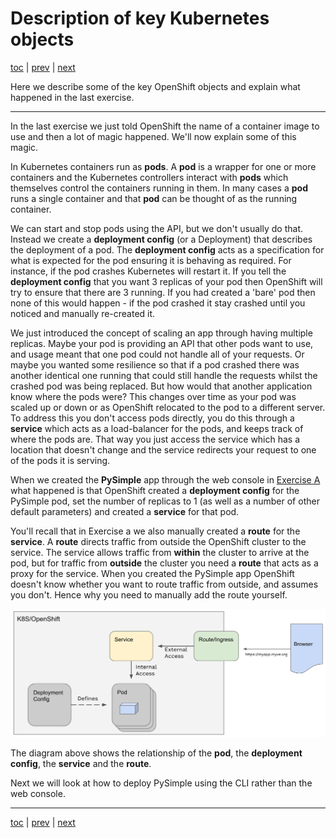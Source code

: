 # Description of key Kubernetes objects

[toc](../README.md) | [prev](../exercise-a/README.md) | [next](../exercise-b/README.md)

Here we describe some of the key OpenShift objects and explain what happened in the last exercise. 

---

In the last exercise we just told OpenShift the name of a container image to use and then a lot of magic happened.
We'll now explain some of this magic.

In Kubernetes containers run as **pods**. A **pod** is a wrapper for one or more containers and the Kubernetes controllers
interact with **pods** which themselves control the containers running in them. In many cases a **pod** runs a single 
container and that **pod** can be thought of as the running container.

We can start and stop pods using the API, but we don't usually do that. Instead we create a **deployment config**
(or a Deployment) that describes the deployment of a pod. The **deployment config** acts as a specification for what
is expected for the pod ensuring it is behaving as required.
For instance, if the pod crashes Kubernetes will restart it. If you tell the **deployment config** that you want
3 replicas of your pod then OpenShift will try to ensure that there are 3 running. 
If you had created a 'bare' pod then none of this would happen - if the pod crashed it stay crashed until you 
noticed and manually re-created it.

We just introduced the concept of scaling an app through having multiple replicas. Maybe your pod is providing an API that other pods 
want to use, and usage meant that one pod could not handle all of your requests. Or maybe you wanted some resilience so that if a pod 
crashed there was another identical one running that could still handle the requests whilst the crashed pod was being replaced. 
But how would that another application know where the pods were? This changes over time as your pod was scaled up or down or
as OpenShift relocated to the pod to a different server. To address this you don't access pods directly, you do this through a 
**service** which acts as a load-balancer for the pods, and keeps track of where the pods are. That way you just access the service
which has a location that doesn't change and the service redirects your request to one of the pods it is serving.

When we created the **PySimple** app through the web console in [Exercise A](../exercise-a/README.md) what happened is that OpenShift
created a **deployment config** for the PySimple pod, set the number of replicas to 1 (as well as a number of other default parameters)
and created a **service** for that pod.

You'll recall that in Exercise a we also manually created a **route** for the **service**. A **route** directs traffic from outside the 
OpenShift cluster to the service. The service allows traffic from **within** the cluster to arrive at the pod, but for traffic from
**outside** the cluster you need a **route** that acts as a proxy for the service. When you created the PySimple app OpenShift doesn't
know whether you want to route traffic from outside, and assumes you don't. Hence why you need to manually add the route yourself.

![K8S objects](objects.png)

The diagram above shows the relationship of the **pod**, the **deployment config**, the **service** and the **route**.

Next we will look at how to deploy PySimple using the CLI rather than the web console.


---
[toc](../README.md) | [prev](../exercise-a/README.md) | [next](../exercise-b/README.md)


